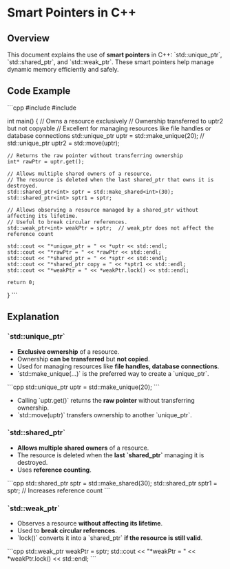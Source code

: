 # Smart Pointers in C++

## Overview
This document explains the use of **smart pointers** in C++: \`std::unique_ptr\`, \`std::shared_ptr\`, and \`std::weak_ptr\`. These smart pointers help manage dynamic memory efficiently and safely.

## Code Example

\`\`\`cpp
#include <iostream>
#include <memory>

int main()
{
    // Owns a resource exclusively
    // Ownership transferred to uptr2 but not copyable
    // Excellent for managing resources like file handles or database connections
    std::unique_ptr<int> uptr = std::make_unique<int>(20);
    // std::unique_ptr<int> uptr2 = std::move(uptr);
    
    // Returns the raw pointer without transferring ownership
    int* rawPtr = uptr.get();

    // Allows multiple shared owners of a resource.
    // The resource is deleted when the last shared_ptr that owns it is destroyed.
    std::shared_ptr<int> sptr = std::make_shared<int>(30);
    std::shared_ptr<int> sptr1 = sptr;

    // Allows observing a resource managed by a shared_ptr without affecting its lifetime.
    // Useful to break circular references.
    std::weak_ptr<int> weakPtr = sptr;  // weak_ptr does not affect the reference count

    std::cout << "*unique_ptr = " << *uptr << std::endl;
    std::cout << "*rawPtr = " << *rawPtr << std::endl;
    std::cout << "*shared_ptr = " << *sptr << std::endl;
    std::cout << "*shared_ptr copy = " << *sptr1 << std::endl;
    std::cout << "*weakPtr = " << *weakPtr.lock() << std::endl;

    return 0;
}
\`\`\`

## Explanation

### \`std::unique_ptr\`
- **Exclusive ownership** of a resource.
- Ownership **can be transferred** but **not copied**.
- Used for managing resources like **file handles, database connections**.
- \`std::make_unique<T>(...)\` is the preferred way to create a \`unique_ptr\`.

\`\`\`cpp
std::unique_ptr<int> uptr = std::make_unique<int>(20);
\`\`\`

- Calling \`uptr.get()\` returns the **raw pointer** without transferring ownership.
- \`std::move(uptr)\` transfers ownership to another \`unique_ptr\`.

### \`std::shared_ptr\`
- **Allows multiple shared owners** of a resource.
- The resource is deleted when the **last \`shared_ptr\`** managing it is destroyed.
- Uses **reference counting**.

\`\`\`cpp
std::shared_ptr<int> sptr = std::make_shared<int>(30);
std::shared_ptr<int> sptr1 = sptr; // Increases reference count
\`\`\`

### \`std::weak_ptr\`
- Observes a resource **without affecting its lifetime**.
- Used to **break circular references**.
- \`lock()\` converts it into a \`shared_ptr\` **if the resource is still valid**.

\`\`\`cpp
std::weak_ptr<int> weakPtr = sptr;
std::cout << "*weakPtr = " << *weakPtr.lock() << std::endl;
\`\`\`

